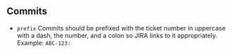 ## Commits

- `prefix` Commits should be prefixed with the ticket number in uppercase with a dash, the number, and a colon so JIRA links to it appropriately.  Example: `ABC-123:`
